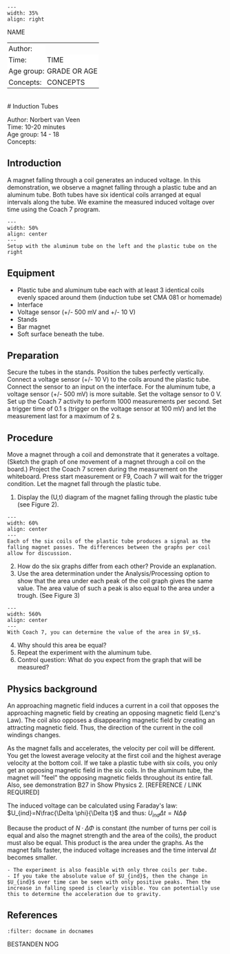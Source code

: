 

<div style="clear: both;">

```{figure} ../../figures/ready.png
---
width: 35%
align: right
```

</div>

<table style="width: 100%; border-collapse: collapse; border: none;">
    <tr style="background-color: white;"> 
        <td style="text-align: left; padding: 3px; border: none;">Author:</td
        <td style="text-align: left; padding: 3px; border: none;">NAME</td>
    </tr>
    <tr style="background-color: white;">
        <td style="text-align: left; padding: 3px; border: none;">Time:</td>
        <td style="text-align: left; padding: 3px; border: none;">TIME</td>
    </tr>
    <tr style="background-color: white;">
        <td style="text-align: left; padding: 3px; border: none;">Age group:</td>
        <td style="text-align: left; padding: 3px; border: none;">GRADE OR AGE</td>
    </tr>
    <tr style="background-color: white;">
        <td style="text-align: left; padding: 3px; border: none;">Concepts:</td>
        <td style="text-align: left; padding: 3px; border: none;">CONCEPTS</td>
    </tr>
</table><br>
# Induction Tubes


Author: Norbert van Veen \
Time:	10-20 minutes \
Age group:	14 - 18 \
Concepts:	

## Introduction
A magnet falling through a coil generates an induced voltage. In this demonstration, we observe a magnet falling through a plastic tube and an aluminum tube. Both tubes have six identical coils arranged at equal intervals along the tube. We examine the measured induced voltage over time using the Coach 7 program.

```{figure} demo86_figure1.png
---
width: 50%
align: center
---
Setup with the aluminum tube on the left and the plastic tube on the right
```


## Equipment

- Plastic tube and aluminum tube each with at least 3 identical coils evenly spaced around them (induction tube set CMA 081 or homemade)
- Interface
- Voltage sensor (+/- 500 mV and +/- 10 V)
- Stands
- Bar magnet
- Soft surface beneath the tube.

## Preparation

Secure the tubes in the stands. Position the tubes perfectly vertically. Connect a voltage sensor (+/- 10 V) to the coils around the plastic tube. Connect the sensor to an input on the interface. For the aluminum tube, a voltage sensor (+/- 500 mV) is more suitable. Set the voltage sensor to 0 V. Set up the Coach 7 activity to perform 1000 measurements per second. Set a trigger time of 0.1 s (trigger on the voltage sensor at 100 mV) and let the measurement last for a maximum of 2 s.

## Procedure

Move a magnet through a coil and demonstrate that it generates a voltage. (Sketch the graph of one movement of a magnet through a coil on the board.) Project the Coach 7 screen during the measurement on the whiteboard. Press start measurement or F9, Coach 7 will wait for the trigger condition. Let the magnet fall through the plastic tube.
1. Display the (U,t) diagram of the magnet falling through the plastic tube (see Figure 2).

```{figure} demo86_figure2.jpg
---
width: 60%
align: center
---
Each of the six coils of the plastic tube produces a signal as the falling magnet passes. The differences between the graphs per coil allow for discussion.
```

2. How do the six graphs differ from each other? Provide an explanation.
3. Use the area determination under the Analysis/Processing option to show that the area under each peak of the coil graph gives the same value. The area value of such a peak is also equal to the area under a trough. (See Figure 3)

```{figure} demo86_figure3.png
---
width: 560%
align: center
---
With Coach 7, you can determine the value of the area in $V_s$.
```

4. Why should this area be equal?
5. Repeat the experiment with the aluminum tube.
6. Control question: What do you expect from the graph that will be measured?

## Physics background

An approaching magnetic field induces a current in a coil that opposes the approaching magnetic field by creating an opposing magnetic field (Lenz's Law). The coil also opposes a disappearing magnetic field by creating an attracting magnetic field. Thus, the direction of the current in the coil windings changes.

As the magnet falls and accelerates, the velocity per coil will be different. You get the lowest average velocity at the first coil and the highest average velocity at the bottom coil. If we take a plastic tube with six coils, you only get an opposing magnetic field in the six coils. In the aluminum tube, the magnet will "feel" the opposing magnetic fields throughout its entire fall. Also, see demonstration B27 in Show Physics 2. [REFERENCE / LINK REQUIRED]

The induced voltage can be calculated using Faraday's law: $U_{ind}=N\frac{\Delta \phi}{\Delta t}$ and thus: $U_{ind}\Delta t=N\Delta \phi$

Because the product of $N·ΔΦ$ is constant (the number of turns per coil is equal and also the magnet strength and the area of the coils), the product must also be equal. This product is the area under the graphs. As the magnet falls faster, the induced voltage increases and the time interval $\Delta t$ becomes smaller.

```{tip}
- The experiment is also feasible with only three coils per tube.
- If you take the absolute value of $U_{ind}$, then the change in $U_{ind}$ over time can be seen with only positive peaks. Then the increase in falling speed is clearly visible. You can potentially use this to determine the acceleration due to gravity.
```

## References

```{bibliography}
:filter: docname in docnames
```

BESTANDEN NOG